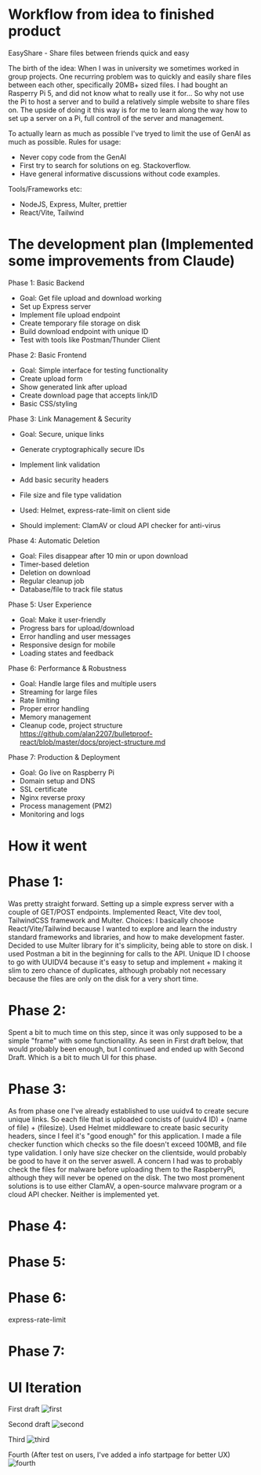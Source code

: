 # Workflow from idea to finished product

EasyShare - Share files between friends quick and easy

The birth of the idea: When I was in university we sometimes worked in group projects. One recurring problem was to quickly and easily share files between each other, specifically 20MB+ sized files. 
I had bought an Rasperry Pi 5, and did not know what to really use it for...
So why not use the Pi to host a server and to build a relatively simple website to share files on. The upside of doing it this way is for me to learn along the way how to set up a server on a Pi, full controll of the server and management. 

To actually learn as much as possible I've tryed to limit the use of GenAI as much as possible.
Rules for usage:
  - Never copy code from the GenAI
  - First try to search for solutions on eg. Stackoverflow.
  - Have general informative discussions without code examples.

Tools/Frameworks etc:
- NodeJS, Express, Multer, prettier
- React/Vite, Tailwind

# The development plan (Implemented some improvements from Claude)

Phase 1: Basic Backend 
- Goal: Get file upload and download working
- Set up Express server
- Implement file upload endpoint
- Create temporary file storage on disk
- Build download endpoint with unique ID
- Test with tools like Postman/Thunder Client

Phase 2: Basic Frontend 
- Goal: Simple interface for testing functionality
- Create upload form
- Show generated link after upload
- Create download page that accepts link/ID
- Basic CSS/styling

Phase 3: Link Management & Security
- Goal: Secure, unique links
- Generate cryptographically secure IDs
- Implement link validation
- Add basic security headers
- File size and file type validation

- Used: Helmet, express-rate-limit on client side
- Should implement: ClamAV or cloud API checker for anti-virus

Phase 4: Automatic Deletion
- Goal: Files disappear after 10 min or upon download
- Timer-based deletion
- Deletion on download
- Regular cleanup job
- Database/file to track file status

Phase 5: User Experience
- Goal: Make it user-friendly
- Progress bars for upload/download
- Error handling and user messages
- Responsive design for mobile
- Loading states and feedback

Phase 6: Performance & Robustness
- Goal: Handle large files and multiple users
- Streaming for large files
- Rate limiting
- Proper error handling
- Memory management
- Cleanup code, project structure https://github.com/alan2207/bulletproof-react/blob/master/docs/project-structure.md

Phase 7: Production & Deployment
- Goal: Go live on Raspberry Pi
- Domain setup and DNS
- SSL certificate
- Nginx reverse proxy
- Process management (PM2)
- Monitoring and logs

# How it went

# Phase 1:
Was pretty straight forward. Setting up a simple express server with a couple of GET/POST endpoints. 
Implemented React, Vite dev tool, TailwindCSS framework and Multer. 
Choices:
I basically choose React/Vite/Tailwind because I wanted to explore and learn the industry standard frameworks and libraries, and how to make development faster.
Decided to use Multer library for it's simplicity, being able to store on disk.
I used Postman a bit in the beginning for calls to the API.
Unique ID I choose to go with UUIDV4 because it's easy to setup and implement + making it slim to zero chance of duplicates, although probably not necessary because the files are only on the disk for a very short time.

# Phase 2:
Spent a bit to much time on this step, since it was only supposed to be a simple "frame" with some functionallity. As seen in First draft below, that would probably been enough, but I continued and ended up with Second Draft. Which is a bit to much UI for this phase.

# Phase 3:
As from phase one I've already established to use uuidv4 to create secure unique links. So each file that is uploaded concists of (uuidv4 ID) + (name of file) + (filesize).
Used Helmet middleware to create basic security headers, since I feel it's "good enough" for this application.
I made a file checker function which checks so the file doesn't exceed 100MB, and file type validation. I only have size checker on the clientside, would probably be good to have it on the server aswell.
A concern I had was to probably check the files for malware before uploading them to the RaspberryPi, although they will never be opened on the disk. The two most promenent solutions is to use either ClamAV, a open-source malwvare program or a cloud API checker. Neither is implemented yet.

# Phase 4:
# Phase 5:
# Phase 6:

express-rate-limit

# Phase 7:

# UI Iteration
First draft
![first](imagesREADME/First.png)

Second draft
![second](imagesREADME/Second.png)

Third
![third](imagesREADME/Third.png)

Fourth (After test on users, I've added a info startpage for better UX)
![fourth](imagesREADME/Fourth.png)
